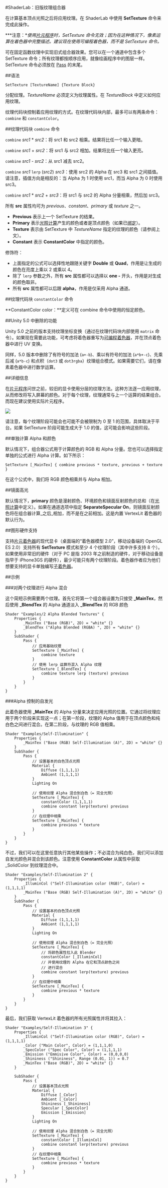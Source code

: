 #ShaderLab：旧版纹理组合器

在计算基本顶点光照之后将应用纹理。在 ShaderLab 中使用 **SetTexture** 命令来完成此操作。

***注意：**使用[片元程序](SL-ShaderPrograms.html)时，SetTexture 命令无效；因为在这种情况下，像素运算在着色器中完整描述。建议现在使用可编程着色器，而不是 SetTexture 命令。*

可在固定函数纹理中实现旧式组合器效果。您可以在一个通道中包含多个 SetTexture 命令；所有纹理都按顺序应用，就像绘画程序中的图层一样。SetTexture 命令必须放在 [Pass](SL-Pass.html) 的末尾。



##语法


````
SetTexture [TextureName] {Texture Block}
````
分配纹理。_TextureName_ 必须定义为纹理属性。在 _TextureBlock_ 中定义如何应用纹理。

纹理代码块控制着应用纹理的方式。在纹理代码块内部，最多可以有两条命令：`combine` 和 `constantColor`。


##纹理代码块 `combine` 命令



`combine` _src1_ \* _src2_：将 src1 和 src2 相乘。结果将比任一个输入更暗。

`combine` _src1_ + _src2_：将 src1 与 src2 相加。结果将比任一个输入更亮。

`combine` _src1_ - _src2_：从 src1 减去 src2。

`combine` _src1_ `lerp` (_src2_) _src3_：使用 src2 的 Alpha 在 src3 和 src1 之间插值。请注意，插值方向是相反的：当 Alpha 为 1 时使用 src1，而当 Alpha 为 0 时使用 src3。

`combine` _src1_ \* _src2_ + _src3_：将 src1 与 src2 的 Alpha 分量相乘，然后加 src3。

所有 **src** 属性均可为 _previous_、_constant_、_primary_ 或 _texture_ 之一。

* **Previous** 表示上一个 SetTexture 的结果。
* **Primary** 表示[光照计算](SL-Material.html)产生的颜色或者是顶点颜色（如果已[绑定](SL-BindChannels.html)）。
* **Texture** 表示由 SetTexture 中 _TextureName_ 指定的纹理的颜色（请参阅上文）。
* **Constant** 表示 **ConstantColor** 中指定的颜色。

修饰符：

* 上面指定的公式可以选择性地跟随关键字 **Double** 或 **Quad**，作用是让生成的颜色在亮度上乘以 2 或乘以 4。
* 除了 `lerp` 参数之外，所有 **src** 属性都可以选择以 **one -** 开头，作用是对生成的颜色取非。
* 所有 **src** 属性都可以后跟 **alpha**，作用是仅采用 Alpha 通道。


##纹理代码块 `constantColor` 命令

**ConstantColor color：**定义可在 combine 命令中使用的恒定颜色。


##Unity 5.0 中删除的功能

Unity 5.0 之前的版本支持纹理坐标变换（通过在纹理代码块内部使用 `matrix` 命令）。如果现在需要此功能，可考虑将着色器重写为[可编程着色器](SL-ShaderPrograms.html)，并在顶点着色器中进行 UV 变换。

同样，5.0 版本中删除了有符号的加法 (`a+-b`)、乘以有符号的加法 (`a*b+-c`)、先乘后减 (`a*b-c`) 和点积（`dot3` 或 `dot3rgba`）纹理组合模式。如果需要它们，请在像素着色器中进行数学运算。


##详细信息

在[片元程序](SL-ShaderPrograms.html)问世之前，较旧的显卡使用分层的纹理方法。这种方法逐一应用纹理，从而修改将写入屏幕的颜色。对于每个纹理，纹理通常与上一个运算的结果组合。而现在建议使用实际片元程序。


![](../uploads/SL/SetTextureGraph.png) 

请注意，每个纹理阶段可能会也可能不会被限制为 0 至 1 的范围，具体取决于平台。如果 SetTexture 阶段可能生成大于 1.0 的值，这可能会影响这些阶段。


##单独计算 Alpha 和颜色

默认情况下，组合器公式用于计算颜色的 RGB 和 Alpha 分量。您也可以选择指定单独的公式进行 Alpha 计算。如下所示：


````
SetTexture [_MainTex] { combine previous * texture, previous + texture }
````

在这个公式中，我们将 RGB 颜色相乘并与 Alpha 相加。


##镜面高光

默认情况下，**primary** 颜色是漫射颜色、环境颜色和镜面反射颜色的总和（在[光照计算](SL-Material.html)中定义）。如果在通道选项中指定 **SeparateSpecular On**，则镜面反射颜色将在组合器计算_之后_相加，而不是在之前相加。这是内置 VertexLit 着色器的默认行为。


##图形硬件支持

支持[片元着色器](SL-ShaderPrograms.html)的现代显卡（桌面端的“着色器模型 2.0”，移动设备端的 OpenGL ES 2.0）支持所有 __SetTexture__ 模式和至少 4 个纹理阶段（其中许多支持 8 个）。如果使用非常旧的硬件（对于 PC 是指 2003 年之前制造的硬件，对于移动设备是指早于 iPhone3GS 的硬件），最少可能只有两个纹理阶段。着色器作者应为他们想要支持的显卡单独编写[子着色器](SL-SubShader.html)。


##示例



###对两个纹理进行 Alpha 混合


这个简短示例需要两个纹理。首先它将第一个组合器设置为只接受 **\_MainTex**，然后使用 **\_BlendTex** 的 Alpha 通道淡入 **\_BlendTex** 的 RGB 颜色



````
Shader "Examples/2 Alpha Blended Textures" {
    Properties {
        _MainTex ("Base (RGB)", 2D) = "white" {}
        _BlendTex ("Alpha Blended (RGBA) ", 2D) = "white" {}
    }
    SubShader {
        Pass {
            // 应用基础纹理
            SetTexture [_MainTex] {
                combine texture
            }
            // 使用 lerp 运算符混入 Alpha 纹理
            SetTexture [_BlendTex] {
                combine texture lerp (texture) previous
            }
        }
    }
}
````


###Alpha 控制的自发光

此着色器使用 **\_MainTex** 的 Alpha 分量来决定应用光照的位置。它通过将纹理应用于两个阶段来实现这一点；在第一阶段，纹理的 Alpha 值用于在顶点颜色和纯白色之间进行混合。在第二阶段，与纹理的 RGB 值相乘。




````
Shader "Examples/Self-Illumination" {
    Properties {
        _MainTex ("Base (RGB) Self-Illumination (A)", 2D) = "white" {}
    }
    SubShader {
        Pass {
            // 设置基本的白色顶点光照
            Material {
                Diffuse (1,1,1,1)
                Ambient (1,1,1,1)
            }
            Lighting On

            // 使用纹理 Alpha 混合到白色（= 完全光照）
            SetTexture [_MainTex] {
                constantColor (1,1,1,1)
                combine constant lerp(texture) previous
            }
            // 在纹理中相乘
            SetTexture [_MainTex] {
                combine previous * texture
            }
        }
    }
}
````


不过，我们可以在这里任意执行其他某些操作；不必混合为纯白色，我们可以添加自发光颜色并混合到该颜色。注意使用 **ConstantColor** 从属性中获取 _SolidColor 到纹理混合中。




````
Shader "Examples/Self-Illumination 2" {
    Properties {
        _IlluminCol ("Self-Illumination color (RGB)", Color) = (1,1,1,1)
        _MainTex ("Base (RGB) Self-Illumination (A)", 2D) = "white" {}
    }
    SubShader {
        Pass {
            // 设置基本的白色顶点光照
            Material {
                Diffuse (1,1,1,1)
                Ambient (1,1,1,1)
            }
            Lighting On

            // 使用纹理 Alpha 混合到白色（= 完全光照）
            SetTexture [_MainTex] {
                // 将颜色属性拉入此 Blender
                constantColor [_IlluminCol]
                // 并使用纹理的 Alpha 在它和顶点颜色之间
                // 进行混合
                combine constant lerp(texture) previous
            }
            // 在纹理中相乘
            SetTexture [_MainTex] {
                combine previous * texture
            }
        }
    }
}
````


最后，我们获取 VertexLit 着色器的所有光照属性并将其拉入：



````
Shader "Examples/Self-Illumination 3" {
    Properties {
        _IlluminCol ("Self-Illumination color (RGB)", Color) = (1,1,1,1)
        _Color ("Main Color", Color) = (1,1,1,0)
        _SpecColor ("Spec Color", Color) = (1,1,1,1)
        _Emission ("Emmisive Color", Color) = (0,0,0,0)
        _Shininess ("Shininess", Range (0.01, 1)) = 0.7
        _MainTex ("Base (RGB)", 2D) = "white" {}
    }

    SubShader {
        Pass {
            // 设置基本顶点光照
            Material {
                Diffuse [_Color]
                Ambient [_Color]
                Shininess [_Shininess]
                Specular [_SpecColor]
                Emission [_Emission]
            }
            Lighting On

            // 使用纹理 Alpha 混合到白色（= 完全光照）
            SetTexture [_MainTex] {
                constantColor [_IlluminCol]
                combine constant lerp(texture) previous
            }
            // 在纹理中相乘
            SetTexture [_MainTex] {
                combine previous * texture
            }
        }
    }
}
````
